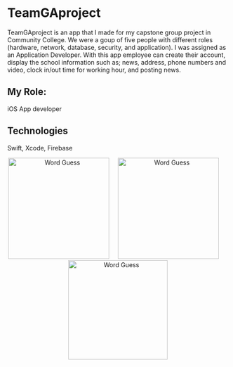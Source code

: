 # TeamGAproject
TeamGAproject is an app that I made for my capstone group project in Community College. We were a goup of five people with different roles (hardware, network, database, security, and application). I was assigned as an Application Developer. With this app employee can create their account, display the school information such as; news, address, phone numbers and video, clock in/out time for working hour, and posting news.

## My Role:
iOS App developer

## Technologies
Swift, Xcode, Firebase

<p align="center">
<img src="https://raw.githubusercontent.com/ehsowah/TeamGAproject/master/Hnet-image.gif" width="230"  title="Word Guess">&nbsp;&nbsp;&nbsp;&nbsp;&nbsp;<img src="https://raw.githubusercontent.com/ehsowah/TeamGAproject/master/Hnet-image-1.gif" width="230" title="Word Guess">&nbsp;&nbsp;&nbsp;&nbsp;&nbsp;<img src="https://raw.githubusercontent.com/ehsowah/TeamGAproject/master/Hnet-image-2.gif" width="226" title="Word Guess">
</p>

